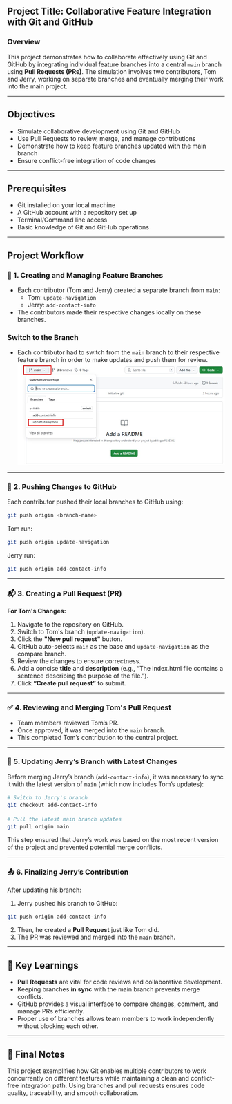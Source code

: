 
## Project Title: Collaborative Feature Integration with Git and GitHub

### Overview
This project demonstrates how to collaborate effectively using Git and GitHub by integrating individual feature branches into a central `main` branch using **Pull Requests (PRs)**. The simulation involves two contributors, Tom and Jerry, working on separate branches and eventually merging their work into the main project.

---

## Objectives

- Simulate collaborative development using Git and GitHub
- Use Pull Requests to review, merge, and manage contributions
- Demonstrate how to keep feature branches updated with the main branch
- Ensure conflict-free integration of code changes

---

## Prerequisites

- Git installed on your local machine
- A GitHub account with a repository set up
- Terminal/Command line access
- Basic knowledge of Git and GitHub operations

---

## Project Workflow

### 🔀 1. Creating and Managing Feature Branches

- Each contributor (Tom and Jerry) created a separate branch from `main`:
  - Tom: `update-navigation`
  - Jerry: `add-contact-info`
- The contributors made their respective changes locally on these branches.

### Switch to the Branch 
- Each contributor had to switch from the `main` branch to their respective feature branch in order to make updates and push them for review.
![tom switch branch](https://github.com/adaezeokoduwa/ai-startup-website/blob/main/images/update%20navigation.jpg)
---

### 🔁 2. Pushing Changes to GitHub

Each contributor pushed their local branches to GitHub using:

```bash
git push origin <branch-name>
```

Tom run:

```bash
git push origin update-navigation
```

Jerry run:

```bash
git push origin add-contact-info
```

---

### 📬 3. Creating a Pull Request (PR)

**For Tom's Changes:**

1. Navigate to the repository on GitHub.
2. Switch to Tom's branch (`update-navigation`).
3. Click the **"New pull request"** button.
4. GitHub auto-selects `main` as the base and `update-navigation` as the compare branch.
5. Review the changes to ensure correctness.
6. Add a concise **title** and **description** (e.g., “The index.html file contains a sentence describing the purpose of the file.”).
7. Click **“Create pull request”** to submit.

---

### ✅ 4. Reviewing and Merging Tom's Pull Request

- Team members reviewed Tom’s PR.
- Once approved, it was merged into the `main` branch.
- This completed Tom’s contribution to the central project.

---

### 🔄 5. Updating Jerry’s Branch with Latest Changes

Before merging Jerry’s branch (`add-contact-info`), it was necessary to sync it with the latest version of `main` (which now includes Tom’s updates):

```bash
# Switch to Jerry's branch
git checkout add-contact-info

# Pull the latest main branch updates
git pull origin main
```

This step ensured that Jerry’s work was based on the most recent version of the project and prevented potential merge conflicts.

---

### 📤 6. Finalizing Jerry’s Contribution

After updating his branch:

1. Jerry pushed his branch to GitHub:

```bash
git push origin add-contact-info
```

2. Then, he created a **Pull Request** just like Tom did.
3. The PR was reviewed and merged into the `main` branch.

---

## 🧠 Key Learnings

- **Pull Requests** are vital for code reviews and collaborative development.
- Keeping branches **in sync** with the main branch prevents merge conflicts.
- GitHub provides a visual interface to compare changes, comment, and manage PRs efficiently.
- Proper use of branches allows team members to work independently without blocking each other.

---

## 📌 Final Notes

This project exemplifies how Git enables multiple contributors to work concurrently on different features while maintaining a clean and conflict-free integration path. Using branches and pull requests ensures code quality, traceability, and smooth collaboration.
